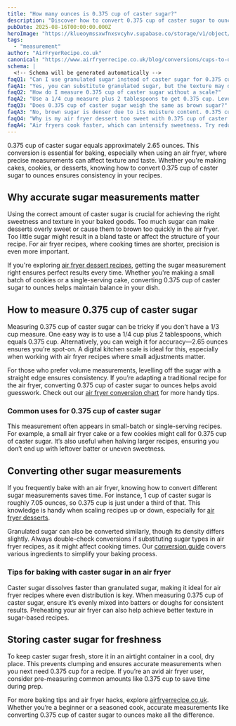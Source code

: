 ```yaml
---
title: "How many ounces is 0.375 cup of caster sugar?"
description: "Discover how to convert 0.375 cup of caster sugar to ounces for perfect baking results every time. Get accurate measurements now!"
pubDate: 2025-08-16T00:00:00.000Z
heroImage: "https://klueoymssxwfnxsvcyhv.supabase.co/storage/v1/object/public/Shmucket/how-many-ounces-is-0-375-cup-caster-sugar.webp"
tags:
  - "measurement"
author: "AirFryerRecipe.co.uk"
canonical: "https://www.airfryerrecipe.co.uk/blog/conversions/cups-to-ounces/how-many-ounces-is-0-375-cup-caster-sugar"
schema: |
  <!-- Schema will be generated automatically -->
faqQ1: "Can I use granulated sugar instead of caster sugar for 0.375 cup measurements?"
faqA1: "Yes, you can substitute granulated sugar, but the texture may differ slightly. Caster sugar dissolves faster, which is ideal for air fryer recipes. If using granulated sugar, you might need to mix it more thoroughly to avoid graininess."
faqQ2: "How do I measure 0.375 cup of caster sugar without a scale?"
faqA2: "Use a 1/4 cup measure plus 2 tablespoons to get 0.375 cup. Level off the sugar with a straight edge for accuracy. If you’re halving a recipe, this method ensures you get the right amount without needing a scale."
faqQ3: "Does 0.375 cup of caster sugar weigh the same as brown sugar?"
faqA3: "No, brown sugar is denser due to its moisture content. 0.375 cup of packed brown sugar weighs around 3 ounces, compared to 2.65 ounces for caster sugar. Always check specific conversions if substituting sugars in air fryer recipes."
faqQ4: "Why is my air fryer dessert too sweet with 0.375 cup of caster sugar?"
faqA4: "Air fryers cook faster, which can intensify sweetness. Try reducing the sugar slightly or balancing it with a pinch of salt. For precise adjustments, weigh the sugar (2.65 ounces) instead of using volume measurements."
---
```

<p>0.375 cup of caster sugar equals approximately 2.65 ounces. This conversion is essential for baking, especially when using an air fryer, where precise measurements can affect texture and taste. Whether you're making cakes, cookies, or desserts, knowing how to convert 0.375 cup of caster sugar to ounces ensures consistency in your recipes.</p>

<h2>Why accurate sugar measurements matter</h2>
<p>Using the correct amount of caster sugar is crucial for achieving the right sweetness and texture in your baked goods. Too much sugar can make desserts overly sweet or cause them to brown too quickly in the air fryer. Too little sugar might result in a bland taste or affect the structure of your recipe. For air fryer recipes, where cooking times are shorter, precision is even more important.</p>
<p>If you're exploring <a href=https://www.airfryerrecipe.co.uk/recipes>air fryer dessert recipes</a>, getting the sugar measurement right ensures perfect results every time. Whether you're making a small batch of cookies or a single-serving cake, converting 0.375 cup of caster sugar to ounces helps maintain balance in your dish.</p>

<h2>How to measure 0.375 cup of caster sugar</h2>
<p>Measuring 0.375 cup of caster sugar can be tricky if you don’t have a 1/3 cup measure. One easy way is to use a 1/4 cup plus 2 tablespoons, which equals 0.375 cup. Alternatively, you can weigh it for accuracy—2.65 ounces ensures you’re spot-on. A digital kitchen scale is ideal for this, especially when working with air fryer recipes where small adjustments matter.</p>
<p>For those who prefer volume measurements, levelling off the sugar with a straight edge ensures consistency. If you’re adapting a traditional recipe for the air fryer, converting 0.375 cup of caster sugar to ounces helps avoid guesswork. Check out our <a href=https://www.airfryerrecipe.co.uk/air-fryer-conversion-chart>air fryer conversion chart</a> for more handy tips.</p>

<h3>Common uses for 0.375 cup of caster sugar</h3>
<p>This measurement often appears in small-batch or single-serving recipes. For example, a small air fryer cake or a few cookies might call for 0.375 cup of caster sugar. It’s also useful when halving larger recipes, ensuring you don’t end up with leftover batter or uneven sweetness.</p>

<h2>Converting other sugar measurements</h2>
<p>If you frequently bake with an air fryer, knowing how to convert different sugar measurements saves time. For instance, 1 cup of caster sugar is roughly 7.05 ounces, so 0.375 cup is just under a third of that. This knowledge is handy when scaling recipes up or down, especially for <a href=https://www.airfryerrecipe.co.uk/recipe-category/dessert>air fryer desserts</a>.</p>
<p>Granulated sugar can also be converted similarly, though its density differs slightly. Always double-check conversions if substituting sugar types in air fryer recipes, as it might affect cooking times. Our <a href=https://www.airfryerrecipe.co.uk/air-fryer-conversion-chart>conversion guide</a> covers various ingredients to simplify your baking process.</p>

<h3>Tips for baking with caster sugar in an air fryer</h3>
<p>Caster sugar dissolves faster than granulated sugar, making it ideal for air fryer recipes where even distribution is key. When measuring 0.375 cup of caster sugar, ensure it’s evenly mixed into batters or doughs for consistent results. Preheating your air fryer can also help achieve better texture in sugar-based recipes.</p>

<h2>Storing caster sugar for freshness</h2>
<p>To keep caster sugar fresh, store it in an airtight container in a cool, dry place. This prevents clumping and ensures accurate measurements when you next need 0.375 cup for a recipe. If you’re an avid air fryer user, consider pre-measuring common amounts like 0.375 cup to save time during prep.</p>
<p>For more baking tips and air fryer hacks, explore <a href=https://www.airfryerrecipe.co.uk>airfryerrecipe.co.uk</a>. Whether you’re a beginner or a seasoned cook, accurate measurements like converting 0.375 cup of caster sugar to ounces make all the difference.</p>
